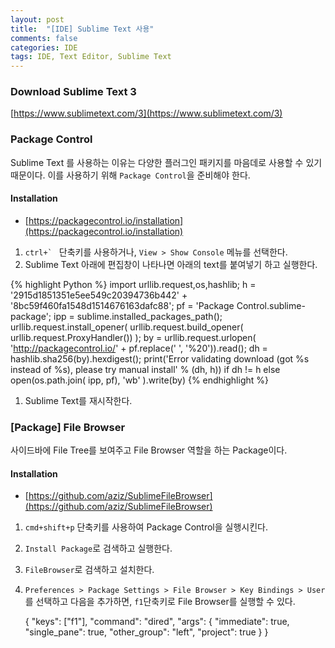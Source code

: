 ```yaml
---
layout: post
title:  "[IDE] Sublime Text 사용"
comments: false
categories: IDE
tags: IDE, Text Editor, Sublime Text
---
```


### Download Sublime Text 3
[https://www.sublimetext.com/3](https://www.sublimetext.com/3)

### Package Control
Sublime Text 를 사용하는 이유는 다양한 플러그인 패키지를 마음데로 사용할 수 있기 때문이다.
이를 사용하기 위해 `Package Control`을 준비해야 한다.

#### Installation
* [https://packagecontrol.io/installation](https://packagecontrol.io/installation)

1. ``ctrl+` ``  단축키를 사용하거나, `View > Show Console` 메뉴를 선택한다.
1. Sublime Text 아래에 편집창이 나타나면 아래의 text를 붙여넣기 하고 실행한다.
    
{% highlight Python %}
import urllib.request,os,hashlib; h = '2915d1851351e5ee549c20394736b442' + '8bc59f460fa1548d1514676163dafc88'; pf = 'Package Control.sublime-package'; ipp = sublime.installed_packages_path(); urllib.request.install_opener( urllib.request.build_opener( urllib.request.ProxyHandler()) ); by = urllib.request.urlopen( 'http://packagecontrol.io/' + pf.replace(' ', '%20')).read(); dh = hashlib.sha256(by).hexdigest(); print('Error validating download (got %s instead of %s), please try manual install' % (dh, h)) if dh != h else open(os.path.join( ipp, pf), 'wb' ).write(by)
{% endhighlight %}

1.  Sublime Text를 재시작한다.

### [Package] File Browser
사이드바에 File Tree를 보여주고 File Browser 역할을 하는 Package이다.

#### Installation
* [https://github.com/aziz/SublimeFileBrowser](https://github.com/aziz/SublimeFileBrowser)

1. `cmd+shift+p` 단축키를 사용하여 Package Control을 실행시킨다.
2. `Install Package`로 검색하고 실행한다.
3. `FileBrowser`로 검색하고 설치한다.
4. `Preferences > Package Settings > File Browser > Key Bindings > User`를 선택하고 다음을 추가하면, `f1`단축키로 File Browser를 실행할 수 있다.

	{
	  "keys": ["f1"],
	  "command": "dired",
	  "args": {
	    "immediate": true,
	    "single_pane": true,
	    "other_group": "left",
	    "project": true
	  }
	}
